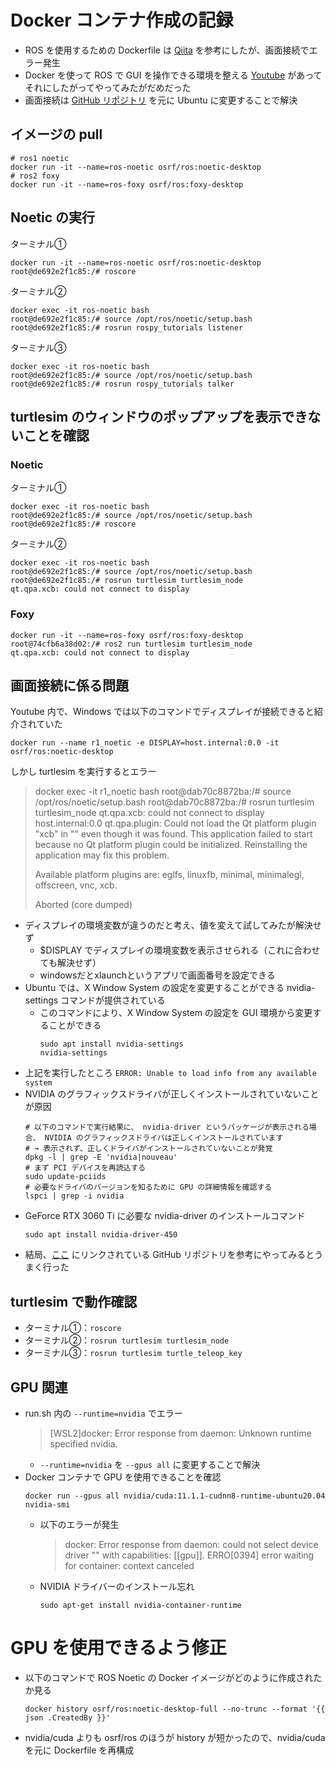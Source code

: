 # Docker コンテナ作成の記録

- ROS を使用するための Dockerfile は [Qiita](https://qiita.com/Yuya-Shimizu/items/3d9fc18f42aee40f23b3) を参考にしたが、画面接続でエラー発生
- Docker を使って ROS で GUI を操作できる環境を整える [Youtube](https://www.youtube.com/watch?v=qWuudNxFGOQ) があってそれにしたがってやってみたがだめだった
- 画面接続は [GitHub リポジトリ](https://github.com/m-tmatma/xeyes-docker) を元に Ubuntu に変更することで解決

## イメージの pull

```
# ros1 noetic
docker run -it --name=ros-noetic osrf/ros:noetic-desktop
# ros2 foxy
docker run -it --name=ros-foxy osrf/ros:foxy-desktop
```

## Noetic の実行

ターミナル①
```
docker run -it --name=ros-noetic osrf/ros:noetic-desktop
root@de692e2f1c85:/# roscore
```
ターミナル②
```
docker exec -it ros-noetic bash
root@de692e2f1c85:/# source /opt/ros/noetic/setup.bash 
root@de692e2f1c85:/# rosrun rospy_tutorials listener
```
ターミナル③
```
docker exec -it ros-noetic bash
root@de692e2f1c85:/# source /opt/ros/noetic/setup.bash 
root@de692e2f1c85:/# rosrun rospy_tutorials talker
```

## turtlesim のウィンドウのポップアップを表示できないことを確認

### Noetic

ターミナル①
```
docker exec -it ros-noetic bash
root@de692e2f1c85:/# source /opt/ros/noetic/setup.bash 
root@de692e2f1c85:/# roscore
```
ターミナル②
```
docker exec -it ros-noetic bash
root@de692e2f1c85:/# source /opt/ros/noetic/setup.bash 
root@de692e2f1c85:/# rosrun turtlesim turtlesim_node 
qt.qpa.xcb: could not connect to display 
```

### Foxy

```
docker run -it --name=ros-foxy osrf/ros:foxy-desktop
root@74cfb6a38d02:/# ros2 run turtlesim turtlesim_node
qt.qpa.xcb: could not connect to display
```

## 画面接続に係る問題

Youtube 内で、Windows では以下のコマンドでディスプレイが接続できると紹介されていた

```
docker run --name r1_noetic -e DISPLAY=host.internal:0.0 -it osrf/ros:noetic-desktop
```

しかし turtlesim を実行するとエラー
> docker exec -it r1_noetic bash
root@dab70c8872ba:/# source /opt/ros/noetic/setup.bash 
root@dab70c8872ba:/# rosrun turtlesim turtlesim_node 
qt.qpa.xcb: could not connect to display host.internal:0.0
qt.qpa.plugin: Could not load the Qt platform plugin "xcb" in "" even though it was found.
This application failed to start because no Qt platform plugin could be initialized. Reinstalling the application may fix this problem.
>
> Available platform plugins are: eglfs, linuxfb, minimal, minimalegl, offscreen, vnc, xcb.
>
> Aborted (core dumped)

- ディスプレイの環境変数が違うのだと考え、値を変えて試してみたが解決せず
  - $DISPLAY でディスプレイの環境変数を表示させられる（これに合わせても解決せず）
  - windowsだとxlaunchというアプリで画面番号を設定できる
- Ubuntu では、X Window System の設定を変更することができる nvidia-settings コマンドが提供されている
  - このコマンドにより、X Window System の設定を GUI 環境から変更することができる
    ```
    sudo apt install nvidia-settings
    nvidia-settings
    ```
- 上記を実行したところ `ERROR: Unable to load info from any available system`
- NVIDIA のグラフィックスドライバが正しくインストールされていないことが原因
  ```
  # 以下のコマンドで実行結果に、 nvidia-driver というパッケージが表示される場合、 NVIDIA のグラフィックスドライバは正しくインストールされています
  # → 表示されず、正しくドライバがインストールされていないことが発覚
  dpkg -l | grep -E 'nvidia|nouveau'
  # まず PCI デバイスを再読込する
  sudo update-pciids
  # 必要なドライバのバージョンを知るために GPU の詳細情報を確認する
  lspci | grep -i nvidia
  ```
- GeForce RTX 3060 Ti に必要な nvidia-driver のインストールコマンド
  ```
  sudo apt install nvidia-driver-450
  ```
- 結局、[ここ](https://qiita.com/m-tmatma/items/944237003fc2d6182eca) にリンクされている GitHub リポジトリを参考にやってみるとうまく行った

## turtlesim で動作確認

- ターミナル①：`roscore`
- ターミナル②：`rosrun turtlesim turtlesim_node`
- ターミナル③：`rosrun turtlesim turtle_teleop_key`

## GPU 関連

- run.sh 内の `--runtime=nvidia` でエラー
  > [WSL2]docker: Error response from daemon: Unknown runtime specified nvidia. 
  - `--runtime=nvidia` を `--gpus all` に変更することで解決
- Docker コンテナで GPU を使用できることを確認
  ```
  docker run --gpus all nvidia/cuda:11.1.1-cudnn8-runtime-ubuntu20.04 nvidia-smi
  ```
  - 以下のエラーが発生
    > docker: Error response from daemon: could not select device driver "" with capabilities: [[gpu]].
    > ERRO[0394] error waiting for container: context canceled
  - NVIDIA ドライバーのインストール忘れ
    ```
    sudo apt-get install nvidia-container-runtime
    ```

# GPU を使用できるよう修正

- 以下のコマンドで ROS Noetic の Docker イメージがどのように作成されたか見る
  ```
  docker history osrf/ros:noetic-desktop-full --no-trunc --format '{{ json .CreatedBy }}'
  ```
- nvidia/cuda よりも osrf/ros のほうが history が短かったので、nvidia/cuda を元に Dockerfile を再構成
